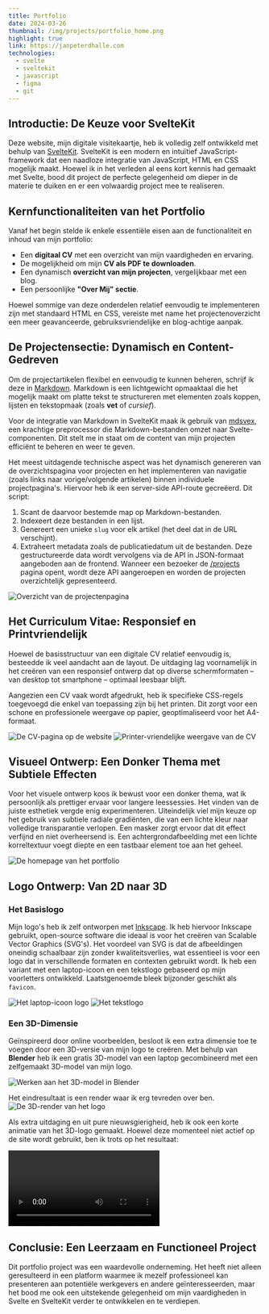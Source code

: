 ```yaml
---
title: Portfolio
date: 2024-03-26
thumbnail: /img/projects/portfolio_home.png
highlight: true
link: https://janpeterdhalle.com
technologies:
  - svelte
  - sveltekit
  - javascript
  - figma
  - git
---
```


## Introductie: De Keuze voor SvelteKit

Deze website, mijn digitale visitekaartje, heb ik volledig zelf ontwikkeld met
behulp van [SvelteKit](https://kit.svelte.dev/). SvelteKit is een modern en
intuïtief JavaScript-framework dat een naadloze integratie van JavaScript, HTML
en CSS mogelijk maakt. Hoewel ik in het verleden al eens kort kennis had
gemaakt met Svelte, bood dit project de perfecte gelegenheid om dieper in de
materie te duiken en er een volwaardig project mee te realiseren.

## Kernfunctionaliteiten van het Portfolio

Vanaf het begin stelde ik enkele essentiële eisen aan de functionaliteit en
inhoud van mijn portfolio:

- Een **digitaal CV** met een overzicht van mijn vaardigheden en ervaring.
- De mogelijkheid om mijn **CV als PDF te downloaden**.
- Een dynamisch **overzicht van mijn projecten**, vergelijkbaar met een blog.
- Een persoonlijke **"Over Mij" sectie**.

Hoewel sommige van deze onderdelen relatief eenvoudig te implementeren zijn met
standaard HTML en CSS, vereiste met name het projectenoverzicht een meer
geavanceerde, gebruiksvriendelijke en blog-achtige aanpak.

## De Projectensectie: Dynamisch en Content-Gedreven

Om de projectartikelen flexibel en eenvoudig te kunnen beheren, schrijf ik deze
in [Markdown](https://en.wikipedia.org/wiki/Markdown). Markdown is een
lichtgewicht opmaaktaal die het mogelijk maakt om platte tekst te structureren
met elementen zoals koppen, lijsten en tekstopmaak (zoals **vet** of
_cursief_).

Voor de integratie van Markdown in SvelteKit maak ik gebruik van
[mdsvex](https://mdsvex.pngwn.io/docs), een krachtige preprocessor die
Markdown-bestanden omzet naar Svelte-componenten. Dit stelt me in staat om de
content van mijn projecten efficiënt te beheren en weer te geven.

Het meest uitdagende technische aspect was het dynamisch genereren van de
overzichtspagina voor projecten en het implementeren van navigatie (zoals links
naar vorige/volgende artikelen) binnen individuele projectpagina's. Hiervoor
heb ik een server-side API-route gecreëerd. Dit script:

1.  Scant de daarvoor bestemde map op Markdown-bestanden.
2.  Indexeert deze bestanden in een lijst.
3.  Genereert een unieke `slug` voor elk artikel (het deel dat in de URL
    verschijnt).
4.  Extraheert metadata zoals de publicatiedatum uit de bestanden. Deze
    gestructureerde data wordt vervolgens via de API in JSON-formaat aangeboden aan
    de frontend. Wanneer een bezoeker de [/projects](/projects) pagina opent, wordt
    deze API aangeroepen en worden de projecten overzichtelijk gepresenteerd.

![Overzicht van de projectenpagina](/img/projects/portfolio_projects.png)

## Het Curriculum Vitae: Responsief en Printvriendelijk

Hoewel de basisstructuur van een digitale CV relatief eenvoudig is, besteedde
ik veel aandacht aan de layout. De uitdaging lag voornamelijk in het creëren
van een responsief ontwerp dat op diverse schermformaten – van desktop tot
smartphone – optimaal leesbaar blijft.

Aangezien een CV vaak wordt afgedrukt, heb ik specifieke CSS-regels toegevoegd
die enkel van toepassing zijn bij het printen. Dit zorgt voor een schone en
professionele weergave op papier, geoptimaliseerd voor het A4-formaat.

![De CV-pagina op de website](/img/projects/porfolio_cv.png)
![Printer-vriendelijke weergave van de CV](/img/projects/portfolio_print.png)

## Visueel Ontwerp: Een Donker Thema met Subtiele Effecten

Voor het visuele ontwerp koos ik bewust voor een donker thema, wat ik
persoonlijk als prettiger ervaar voor langere leessessies. Het vinden van de
juiste esthetiek vergde enig experimenteren. Uiteindelijk viel mijn keuze op
het gebruik van subtiele radiale gradiënten, die van een lichte kleur naar
volledige transparantie verlopen. Een masker zorgt ervoor dat dit effect
verfijnd en niet overheersend is. Een achtergrondafbeelding met een lichte
korreltextuur voegt diepte en een tastbaar element toe aan het geheel.

![De homepage van het portfolio](/img/projects/portfolio_home.png)

## Logo Ontwerp: Van 2D naar 3D

### Het Basislogo

Mijn logo's heb ik zelf ontworpen met [Inkscape](https://inkscape.org/). Ik heb hiervoor Inkscape gebruikt,
open-source software die ideaal is voor het creëren van Scalable Vector
Graphics (SVG's). Het voordeel van SVG is dat de afbeeldingen oneindig
schaalbaar zijn zonder kwaliteitsverlies, wat essentieel is voor een logo dat
in verschillende formaten en contexten gebruikt wordt. Ik heb een variant met
een laptop-icoon en een tekstlogo gebaseerd op mijn voorletters ontwikkeld.
Laatstgenoemde bleek bijzonder geschikt als `favicon`.

![Het laptop-icoon logo](/img/projects/portfolio_logo.png) ![Het
tekstlogo](/img/projects/portfolio_logotekst.png)

### Een 3D-Dimensie

Geïnspireerd door online voorbeelden, besloot ik een extra dimensie toe te voegen door een 3D-versie van mijn logo te creëren. Met behulp
van **Blender** heb ik een gratis 3D-model van een laptop gecombineerd met een
zelfgemaakt 3D-model van mijn logo.

![Werken aan het 3D-model in Blender](/img/projects/portfolio_blender.png)

Het eindresultaat is een render waar ik erg tevreden over ben. ![De 3D-render
van het logo](/img/projects/portfolio_logorender.png)

Als extra uitdaging en uit pure nieuwsgierigheid, heb ik ook een korte animatie
van het 3D-logo gemaakt. Hoewel deze momenteel niet actief op de site wordt
gebruikt, ben ik trots op het resultaat:

<video src="/img/projects/portfolio_logorender.mp4" loop controls aria-label="3D logo animatie"></video>

## Conclusie: Een Leerzaam en Functioneel Project

Dit portfolio project was een waardevolle onderneming. Het heeft niet alleen
geresulteerd in een platform waarmee ik mezelf professioneel kan presenteren
aan potentiële werkgevers en andere geïnteresseerden, maar het bood me ook een
uitstekende gelegenheid om mijn vaardigheden in Svelte en SvelteKit verder te
ontwikkelen en te verdiepen.
